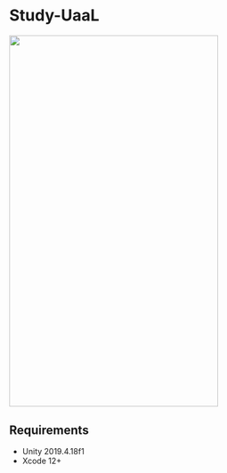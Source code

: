 # Study-UaaL
<img src="./assets/unity-as-a-library.gif" width="375" height="668.5">

## Requirements
- Unity 2019.4.18f1
- Xcode 12+

